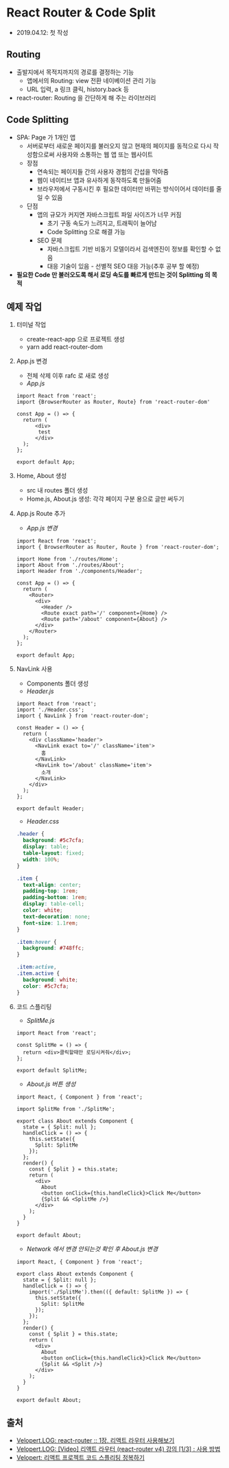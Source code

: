 # React Router & Code Split

- 2019.04.12: 첫 작성

## Routing

- 출발지에서 목적지까지의 경로를 결정하는 기능
  - 앱에서의 Routing: view 전환 네이베이션 관리 기능
  - URL 입력, a 링크 클릭, history.back 등
- react-router: Routing 을 간단하게 해 주는 라이브러리

## Code Splitting

- SPA: Page 가 1개인 앱
  - 서버로부터 새로운 페이지를 불러오지 않고 현재의 페이지를 동적으로 다시 작성함으로써 사용자와 소통하는 웹 앱 또는 웹사이트
  - 장점
    - 연속되는 페이지들 간의 사용자 경험의 간섭을 막아줌
    - 웹이 네이티브 앱과 유사하게 동작하도록 만들어줌
    - 브라우저에서 구동시킨 후 필요한 데이터만 바뀌는 방식이어서 데이터를 줄일 수 있음
  - 단점
    - 앱의 규모가 커지면 자바스크립트 파일 사이즈가 너무 커짐
      - 초기 구동 속도가 느려지고, 트래픽이 늘어남
      - Code Splitting 으로 해결 가능
    - SEO 문제
      - 자바스크립트 기반 비동기 모델이라서 검색엔진이 정보를 확인할 수 없음
      - 대응 기술이 있음 - 선별적 SEO 대응 가능(추후 공부 할 예정)
- **필요한 Code 만 불러오도록 해서 로딩 속도를 빠르게 만드는 것이 Splitting 의 목적**

## 예제 작업

1. 터미널 작업

   - create-react-app 으로 프로젝트 생성
   - yarn add react-router-dom

2. App.js 변경

   - 전체 삭제 이후 rafc 로 새로 생성
   - _App.js_

   ```JSX
   import React from 'react';
   import {BrowserRouter as Router, Route} from 'react-router-dom'

   const App = () => {
     return (
         <div>
          test
         </div>
     );
   };

   export default App;
   ```

3. Home, About 생성

   - src 내 routes 폴더 생성
   - Home.js, About.js 생성: 각각 페이지 구분 용으로 글만 써두기

4. App.js Route 추가

   - _App.js 변경_

   ```JSX
   import React from 'react';
   import { BrowserRouter as Router, Route } from 'react-router-dom';

   import Home from './routes/Home';
   import About from './routes/About';
   import Header from './components/Header';

   const App = () => {
     return (
       <Router>
         <div>
           <Header />
           <Route exact path='/' component={Home} />
           <Route path='/about' component={About} />
         </div>
       </Router>
     );
   };

   export default App;
   ```

5. NavLink 사용

   - Components 폴더 생성
   - _Header.js_

   ```JSX
   import React from 'react';
   import './Header.css';
   import { NavLink } from 'react-router-dom';

   const Header = () => {
     return (
       <div className='header'>
         <NavLink exact to='/' className='item'>
           홈
         </NavLink>
         <NavLink to='/about' className='item'>
           소개
         </NavLink>
       </div>
     );
   };

   export default Header;
   ```

   - _Header.css_

   ```CSS
   .header {
     background: #5c7cfa;
     display: table;
     table-layout: fixed;
     width: 100%;
   }

   .item {
     text-align: center;
     padding-top: 1rem;
     padding-bottom: 1rem;
     display: table-cell;
     color: white;
     text-decoration: none;
     font-size: 1.1rem;
   }

   .item:hover {
     background: #748ffc;
   }

   .item:active,
   .item.active {
     background: white;
     color: #5c7cfa;
   }
   ```

6. 코드 스플리팅

   - _SplitMe.js_

   ```JSX
   import React from 'react';

   const SplitMe = () => {
     return <div>클릭할때만 로딩시켜줘</div>;
   };

   export default SplitMe;
   ```

   - _About.js 버튼 생성_

   ```JSX
   import React, { Component } from 'react';

   import SplitMe from './SplitMe';

   export class About extends Component {
     state = { Split: null };
     handleClick = () => {
       this.setState({
         Split: SplitMe
       });
     };
     render() {
       const { Split } = this.state;
       return (
         <div>
           About
           <button onClick={this.handleClick}>Click Me</button>
           {Split && <SplitMe />}
         </div>
       );
     }
   }

   export default About;
   ```

   - _Network 에서 변경 안되는것 확인 후 About.js 변경_

   ```JSX
   import React, { Component } from 'react';

   export class About extends Component {
     state = { Split: null };
     handleClick = () => {
       import('./SplitMe').then(({ default: SplitMe }) => {
         this.setState({
           Split: SplitMe
         });
       });
     };
     render() {
       const { Split } = this.state;
       return (
         <div>
           About
           <button onClick={this.handleClick}>Click Me</button>
           {Split && <Split />}
         </div>
       );
     }
   }

   export default About;
   ```

## 출처

- [Velopert.LOG: react-router :: 1장. 리액트 라우터 사용해보기](https://velopert.com/3417)
- [Velopert.LOG: [Video] 리액트 라우터 (react-router v4) 강의 [1/3] : 사용 방법](https://velopert.com/3275)
- [Velopert: 리액트 프로젝트 코드 스플리팅 정복하기](https://velog.io/@velopert/react-code-splitting)
